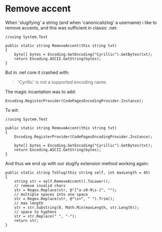 # Remove accent

When 'slugifying' a string (and when 'canonicalizing' a username) i like to remove accents, and this was sufficient in classic .net:


    //using System.Text

    public static string RemoveAccent(this string txt)
    {
        byte[] bytes = Encoding.GetEncoding("Cyrillic").GetBytes(txt);
        return Encoding.ASCII.GetString(bytes);
    }


But in .net core it crashed with:

   
> 'Cyrillic' is not a supported encoding name.

    
The magic incantation was to add:

    Encoding.RegisterProvider(CodePagesEncodingProvider.Instance);

To wit:
    
    //using System.Text
    
    public static string RemoveAccent(this string txt)
    {
        Encoding.RegisterProvider(CodePagesEncodingProvider.Instance);

        byte[] bytes = Encoding.GetEncoding("Cyrillic").GetBytes(txt);
        return Encoding.ASCII.GetString(bytes);
    }

And thus we end up with our slugify extension method working again:

    public static string ToSlug(this string self, int maxLength = 45)
    {
        string str = self.RemoveAccent().ToLower();
        // remove invalid chars
        str = Regex.Replace(str, @"[^a-z0-9\s-]", "");
        // multiple spaces into one space
        str = Regex.Replace(str, @"\s+", " ").Trim();
        // max length
        str = str.Substring(0, Math.Min(maxLength, str.Length));
        // space to hyphens
        str = str.Replace(" ", "-"); 
        return str;
    }

